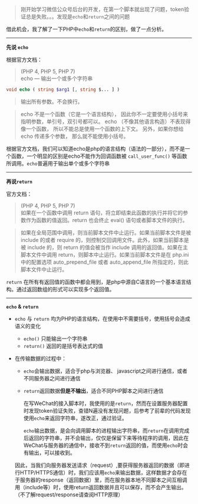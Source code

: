 > 刚开始学习微信公众号后台的开发，在第一个脚本就出现了问题，token验证总是失败。。。发现是`echo`和`return`之间的问题

借此机会，我了解了一下PHP中`echo`和`return`的区别，做了一点分析。


---

**先说 `echo`**

根据官方文档：
> (PHP 4, PHP 5, PHP 7)  
echo — 输出一个或多个字符串

```php
void echo ( string $arg1 [, string $... ] )
```
> 输出所有参数。不会换行。

> echo 不是一个函数（它是一个语言结构）， 因此你不一定要使用小括号来指明参数，单引号，双引号都可以。 echo （不像其他语言构造）不表现得像一个函数， 所以不能总是使用一个函数的上下文。 另外，如果你想给echo 传递多个参数， 那么就不能使用小括号。

根据官方文档，我们可以知道echo是php的语言结构（语法的一部分），而不是一个函数，一个明显的区别是echo不能作为回调函数被 `call_user_func()` 等函数所调用。`echo`普遍用于输出单个或多个字符串

---

**再说`return`**

官方文档：
> (PHP 4, PHP 5, PHP 7)  
如果在一个函数中调用 return 语句，将立即结束此函数的执行并将它的参数作为函数的值返回。return 也会终止 eval() 语句或者脚本文件的执行。

> 如果在全局范围中调用，则当前脚本文件中止运行。如果当前脚本文件是被 include 的或者 require 的，则控制交回调用文件。此外，如果当前脚本是被 include 的，则 return 的值会被当作 include 调用的返回值。如果在主脚本文件中调用 return，则脚本中止运行。如果当前脚本文件是在 php.ini 中的配置选项 auto_prepend_file 或者 auto_append_file 所指定的，则此脚本文件中止运行。

`return` 在所有有返回值的函数中都会用到，是php中源自C语言的一个基本语言结构。通过返回数组的形式可以实现多个返回值。

---

**`echo` & `return`**

- `echo` 与 `return` 均为PHP的语言结构，在使用中不需要括号，使用括号会造成语义的变化
    - `echo()` 只能输出一个字符串
    - `return()` 返回的是括号表达式的值

- 在传输数据的过程中：
    - `echo`会输出数据，适合于php与浏览器、 javascript之间进行通信，或者不同服务器之间进行通信
    - `return`返回数据**但是不输出**，适合不同PHP脚本之间进行通信

        在写WeChat的接入脚本时，我使用的是`return`，然而在设置服务器配置时发现token验证失败，查错N遍没有发现问题，后参考了前辈的代码发现使用`echo`来返回字符串，遂改正，通过验证。
        
        `echo`输出数据，是会向调用脚本的进程输出字符串，而`return`在调用完成后返回的字符串，并不会输出，仅仅是保留下来等待程序的调用，因此在WeChat与服务器的通信中，接收不到`return`返回的值，而使用`echo`时会有输出，可以接收到。
        
    因此，当我们向服务器发送请求（request）,要获得服务器返回的数据（即进行HTTP/HTTPS通信）时，我们应该用`echo`来输出数据，这样数据才会存在于服务器的response（返回数据）里，而在服务器本地不同脚本之间互相调用（include等）时，使用return返回数据并且可以保存，而不会产生输出。（不了解request/response请查阅HTTP原理）